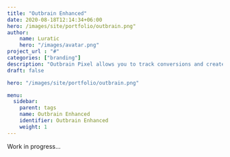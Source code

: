 ```yaml
---
title: "Outbrain Enhanced"
date: 2020-08-18T12:14:34+06:00
hero: /images/site/portfolio/outbrain.png"
author:
    name: Luratic
    hero: "/images/avatar.png"
project_url : "#"
categories: ["branding"]
description: "Outbrain Pixel allows you to track conversions and create Custom Audiences on your web site. This version allow advanced options."
draft: false

hero: "/images/site/portfolio/outbrain.png"

menu:
  sidebar:
    parent: tags
    name: Outbrain Enhanced
    identifier: Outbrain Enhanced
    weight: 1
---
```


Work in progress...